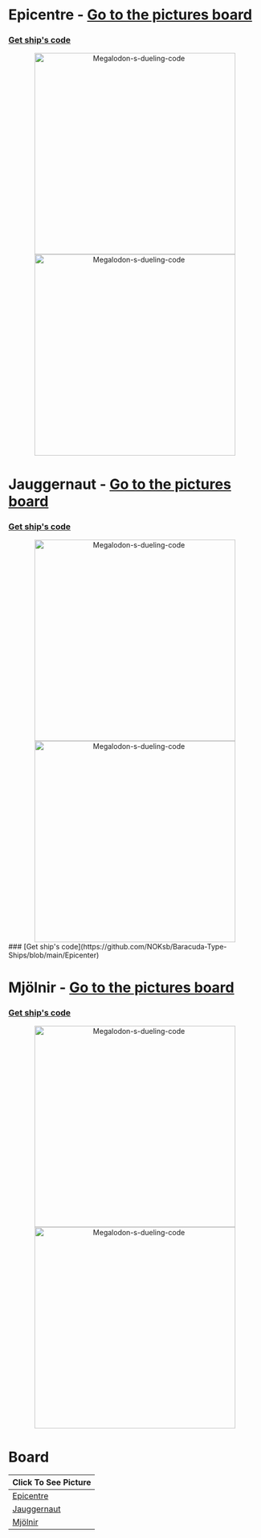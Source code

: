 

# Epicentre - [Go to the pictures board](https://github.com/NOKsb/Baracuda-Type-Ships#board)
### [Get ship's code](https://github.com/NOKsb/Baracuda-Type-Ships/blob/main/Epicenter)
<div align="center">
    <a><img src="https://media.discordapp.net/attachments/778662702662549537/1102234586957742141/starblast-1682863399354.png" width="400" alt="Megalodon-s-dueling-code" /><img src="https://media.discordapp.net/attachments/778662702662549537/1102234587284918362/starblast-1682863494296.png" width="400" alt="Megalodon-s-dueling-code" /></a>
</div>

# Jauggernaut - [Go to the pictures board](https://github.com/NOKsb/Baracuda-Type-Ships#board)
### [Get ship's code](https://github.com/NOKsb/Baracuda-Type-Ships/blob/main/Jauggernaut)
<div align="center">
    <a><img src="https://media.discordapp.net/attachments/778662702662549537/1140729481737293874/starblast-1692041404435.png" width="400" alt="Megalodon-s-dueling-code" /><img src="https://media.discordapp.net/attachments/778662702662549537/1140729482018300015/starblast-1692041318995.png" width="400" alt="Megalodon-s-dueling-code" /></a>
</div>
### [Get ship's code](https://github.com/NOKsb/Baracuda-Type-Ships/blob/main/Epicenter)

# Mjölnir - [Go to the pictures board](https://github.com/NOKsb/Baracuda-Type-Ships#board)
### [Get ship's code](https://github.com/NOKsb/Baracuda-Type-Ships/blob/main/Mjölnir)
<div align="center">
    <a><img src="https://media.discordapp.net/attachments/778662702662549537/1096493719156441219/starblast-1681494789657.png" width="400" alt="Megalodon-s-dueling-code" /><img src="https://media.discordapp.net/attachments/778662702662549537/1096493719374540930/starblast-1681494828767.png" width="400" alt="Megalodon-s-dueling-code" /></a>
</div>

# Board
| **Click To See Picture** |
| - |
| [Epicentre](https://github.com/NOKsb/Baracuda-Type-Ships#epicentre-go-to-board) |
| [Jauggernaut](https://github.com/NOKsb/Baracuda-Type-Ships#jauggernaut-go-to-board) |
| [Mjölnir](https://github.com/NOKsb/Baracuda-Type-Ships#mj%C3%B6lnir-go-to-board) |

